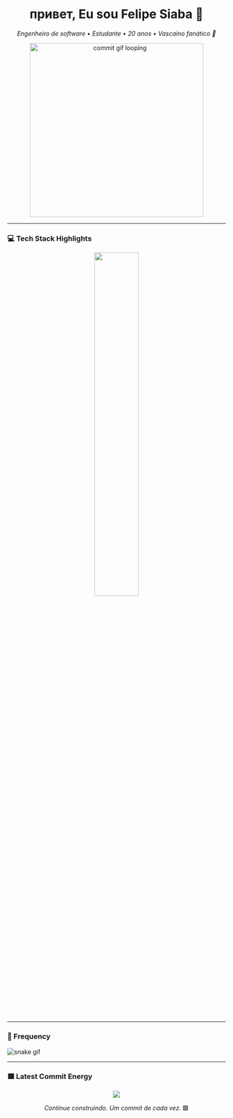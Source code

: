 <h1 align="center">привет, Eu sou Felipe Siaba 👋</h1>

<p align="center">
  <em>Engenheiro de software • Estudante • 20 anos • Vascaíno fanático 💢 </em>
</p>

<p align="center">
  <img src="https://i.pinimg.com/originals/30/c2/10/30c210344bbbcde4d5542c02a0cb908b.gif" width="400px" alt="commit gif looping" />
</p>

---



### 💻 Tech Stack Highlights

<p align="center">
  <img width="45%" src="https://github-readme-stats.vercel.app/api/top-langs/?username=fegoiaba&layout=compact&hide_border=true&title_color=ffffff&text_color=ffffff&bg_color=0d1117" />
</p>

---

### 🐍 Frequency




    
![snake gif](https://github.com/felipegoiabah/felipegoiabah/blob/output/github-snake-dark.svg)



    


---

### 🟩 Latest Commit Energy

<p align="center">
<img src="https://github-readme-stats.vercel.app/api?username=fegoiaba&show_icons=true&theme=github_dark&hide_border=true&title_color=00ff99&icon_color=00ff99&text_color=ffffff" />
</p>

<p align="center">
  <em>Continue construindo. Um commit de cada vez.</em> 🟩
</p>


 

